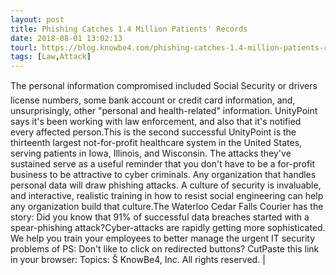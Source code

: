 ```yaml
---
layout: post
title: Phishing Catches 1.4 Million Patients' Records
date: 2018-08-01 13:02:13
tourl: https://blog.knowbe4.com/phishing-catches-1.4-million-patients-records
tags: [Law,Attack]
---
```

The personal information compromised included Social Security or drivers license numbers, some bank account or credit card information, and, unsurprisingly, other "personal and health-related" information. UnityPoint says it's been working with law enforcement, and also that it's notified every affected person.This is the second successful UnityPoint is the thirteenth largest not-for-profit healthcare system in the United States, serving patients in Iowa, Illinois, and Wisconsin. The attacks they've sustained serve as a useful reminder that you don't have to be a for-profit business to be attractive to cyber criminals. Any organization that handles personal data will draw phishing attacks. A culture of security is invaluable, and interactive, realistic training in how to resist social engineering can help any organization build that culture.The Waterloo Cedar Falls Courier has the story: Did you know that 91% of successful data breaches started with a spear-phishing attack?Cyber-attacks are rapidly getting more sophisticated. We help you train your employees to better manage the urgent IT security problems of PS: Don't like to click on redirected buttons? CutPaste this link in your browser: Topics: Š KnowBe4, Inc. All rights reserved. | 